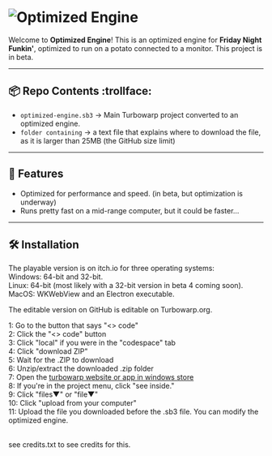 # ![Optimized Engine](https://cdn.stoatusercontent.com/attachments/BBPOvb95AOrdaiU1NPW6s2T_tGzhMTUZYBU5VI3IP-)


Welcome to **Optimized Engine**!
This is an optimized engine for **Friday Night Funkin'**, optimized to run on a potato connected to a monitor. This project is in beta.

---

## 📦 Repo Contents :trollface:

- `optimized-engine.sb3` → Main Turbowarp project converted to an optimized engine.
- `folder containing` → a text file that explains where to download the file, as it is larger than 25MB (the GitHub size limit)
---

## 🚀 Features
- Optimized for performance and speed. (in beta, but optimization is underway) <br>
- Runs pretty fast on a mid-range computer, but it could be faster...

---

## 🛠 Installation
The playable version is on itch.io for three operating systems: <br>
Windows: 64-bit and 32-bit. <br>
Linux: 64-bit (most likely with a 32-bit version in beta 4 coming soon). <br>
MacOS: WKWebView and an Electron executable.

The editable version on GitHub is editable on Turbowarp.org.

1: Go to the button that says "<> code" <br>
2: Click the "<> code" button <br>
3: Click "local" if you were in the "codespace" tab <br>
4: Click "download ZIP" <br>
5: Wait for the .ZIP to download <br>
6: Unzip/extract the downloaded .zip folder <br>
7: Open the [turbowarp website or app in windows store](https://turbowarp.org) <br>
8: If you're in the project menu, click "see inside." <br>
9: Click "files▼" or "file▼" <br>
10: Click "upload from your computer" <br>
11: Upload the file you downloaded before the .sb3 file. You can modify the optimized engine. <br>
 <br>
 
see credits.txt to see credits for this.

